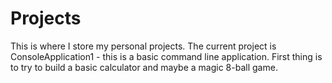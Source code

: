# Projects
 
This is where I store my personal projects. The current project is ConsoleApplication1 - this is a basic command line 
application. First thing is to try to build a basic calculator and maybe a magic 8-ball game.
